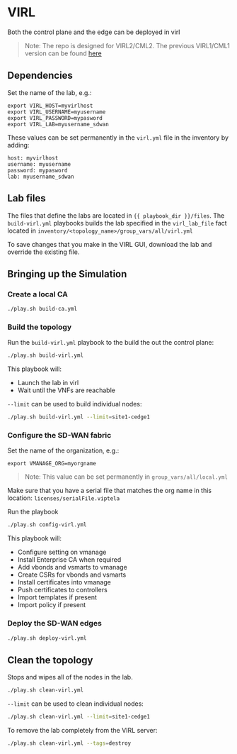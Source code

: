 # VIRL

Both the control plane and the edge can be deployed in virl

>Note: The repo is designed for VIRL2/CML2.  The previous VIRL1/CML1 version can be found [here](https://github.com/CiscoDevNet/sdwan-devops/tree/virl1)

## Dependencies

Set the name of the lab, e.g.:
```
export VIRL_HOST=myvirlhost
export VIRL_USERNAME=myusername
export VIRL_PASSWORD=mypasword
export VIRL_LAB=myusername_sdwan
```

These values can be set permanently in the `virl.yml` file in the inventory by adding:
```
host: myvirlhost
username: myusername
password: mypasword
lab: myusername_sdwan
```

## Lab files

The files that define the labs are located in `{{ playbook_dir }}/files`.  The `build-virl.yml` playbooks builds the lab specified in the `virl_lab_file` fact located in `inventory/<topology_name>/group_vars/all/virl.yml`

To save changes that you make in the VIRL GUI, download the lab and override the existing file.

## Bringing up the Simulation

### Create a local CA

```bash
./play.sh build-ca.yml
```

### Build the topology

Run the `build-virl.yml` playbook to the build the out the control plane:

```bash
./play.sh build-virl.yml
```

This playbook will:

* Launch the lab in virl
* Wait until the VNFs are reachable

`--limit` can be used to build individual nodes:

```bash
./play.sh build-virl.yml --limit=site1-cedge1
```

### Configure the SD-WAN fabric

Set the name of the organization, e.g.:
```
export VMANAGE_ORG=myorgname
```

>Note: This value can be set permanently in `group_vars/all/local.yml`

Make sure that you have a serial file that matches the org name in this location: `licenses/serialFile.viptela` 

Run the playbook

```bash
./play.sh config-virl.yml
```

This playbook will:

* Configure setting on vmanage
* Install Enterprise CA when required
* Add vbonds and vsmarts to vmanage
* Create CSRs for vbonds and vsmarts
* Install certificates into vmanage
* Push certificates to controllers
* Import templates if present
* Import policy if present

### Deploy the SD-WAN edges

```bash
./play.sh deploy-virl.yml
```

## Clean the topology

Stops and wipes all of the nodes in the lab.

```bash
./play.sh clean-virl.yml
```

`--limit` can be used to clean individual nodes:

```bash
./play.sh clean-virl.yml --limit=site1-cedge1
```

To remove the lab completely from the VIRL server:

```bash
./play.sh clean-virl.yml --tags=destroy
```